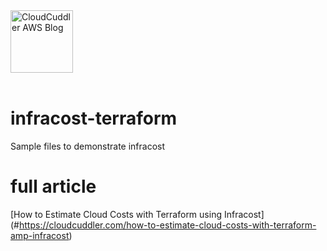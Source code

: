 <img src="https://cloudcuddler.com/wp-content/uploads/2023/12/logo-no-background.png" width="100" alt="CloudCuddler AWS Blog"> 
<br>
<br>

# infracost-terraform
Sample files to demonstrate infracost

# full article
[How to Estimate Cloud Costs with Terraform using Infracost] (#https://cloudcuddler.com/how-to-estimate-cloud-costs-with-terraform-amp-infracost)